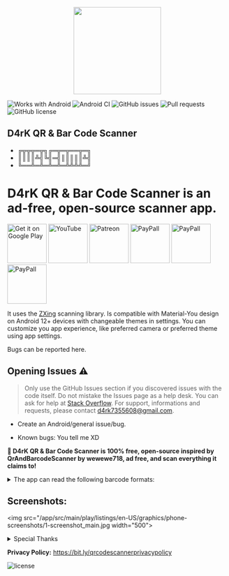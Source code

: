 <p align="center">
<img src="/app/src/main/play/listings/en-US/graphics/feature-graphic/feature_graphic.png" width="200">
</p>

![Works with Android](https://img.shields.io/badge/Works%20with-Android-blue)
![Android CI](https://github.com/D4rK7355608/com.d4rk.qrcodescanner/workflows/Android%20CI/badge.svg)
![GitHub issues](https://img.shields.io/github/issues/D4rK7355608/com.d4rk.qrcodescanner)
![Pull requests](https://img.shields.io/github/issues-pr/D4rK7355608/com.d4rk.qrcodescanner?label=Pull%20requests)
![GitHub license](https://img.shields.io/github/license/D4rK7355608/com.d4rk.qrcodescannerlabel=License)

## D4rK QR & Bar Code Scanner

- ╔╦╦╦═╦╗╔═╦═╦══╦═╗
- ║║║║╩╣╚╣═╣║║║║║╩╣
- ╚══╩═╩═╩═╩═╩╩╩╩═╝

# D4rK QR & Bar Code Scanner is an ad-free, open-source scanner app.

[<img src="https://github.com/D4rK7355608/com.d4rk.cleaner/blob/master/img/badges/google_play_store.png"
alt="Get it on Google Play"
height="90">](https://play.google.com/store/apps/details?id=com.d4rk.qrcodescanner)
[<img src="https://github.com/D4rK7355608/com.d4rk.cleaner/blob/master/img/badges/youtube.png"
alt="YouTube"
height="90">](https://bit.ly/D4rKYouTube)
[<img src="https://github.com/D4rK7355608/com.d4rk.cleaner/blob/master/img/badges/patreon.png"
alt="Patreon"
height="90">](https://www.patreon.com/d4rk7355608)
[<img src="https://github.com/D4rK7355608/com.d4rk.cleaner/blob/master/img/badges/paypal.png"
alt="PayPall"
height="90">](https://www.paypal.me/d4rkmichaeltutorials)
[<img src="https://github.com/D4rK7355608/com.d4rk.cleaner/blob/master/img/badges/deviant_art.png"
alt="PayPall"
height="90">](https://www.deviantart.com/d4rk7355608)
[<img src="https://github.com/D4rK7355608/com.d4rk.cleaner/blob/master/img/badges/gamejolt.png"
alt="PayPall"
height="90">](https://bit.ly/D4rK-S-A-D)

It uses the [ZXing][zxing] scanning library. Is compatible with Material-You design on Android 12+ devices with changeable themes in settings.
You can customize you app experience, like preferred camera or preferred theme using app settings.

Bugs can be reported here.

## Opening Issues :warning:

> Only use the GitHub Issues section if you discovered issues with the code itself. Do not mistake the Issues page as a help desk. You can ask for help at [Stack Overflow](https://stackoverflow.com/questions/tagged/android).
> For support, informations and requests, please contact <d4rk7355608@gmail.com>.

- Create an Android/general issue/bug.

- Known bugs: You tell me XD

__🖤 D4rK QR & Bar Code Scanner is 100% free, open-source inspired by QrAndBarcodeScanner by wewewe718, ad free, and scan everything it claims to!__

<details>
  <summary>The app can read the following barcode formats:</summary>

* [AZTEC][aztec]
* [CODABAR][codabar]
* [CODE-39][code_39]
* [CODE-93][code_93]
* [CODE-128][code_128]
* [DATA MATRIX][data_matrix]
* [EAN-8][ean_8]
* [EAN-13][ean_13]
* [ITF][itf]
* [PDF417][pdf417]
* [QR CODE][qr_code]
* [RSS 14][rss]
* [RSS EXPANDED][rss]
* [UPC-A][upc_a]
* [UPC-E][upc_e]
* [UPC-EAN EXTENSION][upc_ean]

### Create

The app can create the following barcode formats:
* [AZTEC][aztec]
* [CODABAR][codabar]
* [CODE 39][code_39]
* [CODE 93][code_93]
* [CODE 128][code_128]
* [DATA MATRIX][data_matrix]
* [EAN-8][ean_8]
* [EAN-13][ean_13]
* [ITF][itf]
* [PDF417][pdf417]
* [QR CODE][qr_code]
* [UPC-A][upc_a]
* [UPC-E][upc_e]

</details>

## Screenshots:

<img src="/app/src/main/play/listings/en-US/graphics/phone-screenshots/1-screenshot_main.jpg width="500">

<details>
  <summary>Special Thanks</summary>

- Thanks [wewewe718](https://github.com/wewewe718) for [QrAndBarcodeScanner](https://github.com/wewewe718/QrAndBarcodeScanner);

</details>


__Privacy Policy:__ https://bit.ly/qrcodescannerprivacypolicy

![license](https://imgur.com/QQlcEVT.png)

[zxing]: https://github.com/zxing/zxing
[aztec]: https://en.wikipedia.org/wiki/Aztec_Code
[codabar]: https://en.wikipedia.org/wiki/Codabar
[code_39]: https://en.wikipedia.org/wiki/Code_39
[code_93]: https://en.wikipedia.org/wiki/Code_93
[code_128]: https://en.wikipedia.org/wiki/Code_128
[data_matrix]: https://en.wikipedia.org/wiki/Data_Matrix
[ean_8]: https://en.wikipedia.org/wiki/EAN-8
[ean_13]: https://en.wikipedia.org/wiki/International_Article_Number
[itf]: https://en.wikipedia.org/wiki/Interleaved_2_of_5
[maxicode]: https://en.wikipedia.org/wiki/MaxiCode
[pdf417]: https://en.wikipedia.org/wiki/PDF417
[qr_code]: https://en.wikipedia.org/wiki/QR_code
[rss]: https://en.wikipedia.org/wiki/GS1_DataBar
[upc_a]: https://en.wikipedia.org/wiki/Universal_Product_Code
[upc_e]: https://en.wikipedia.org/wiki/Universal_Product_Code#UPC-E
[upc_ean]: https://en.wikipedia.org/wiki/Universal_Product_Code#EAN-13
[rs]: https://developer.android.com/guide/topics/renderscript/compute